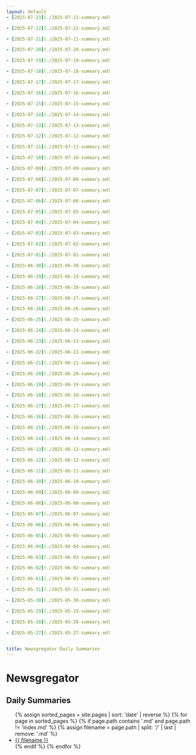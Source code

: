 ```yaml
---
layout: default
- [2025-07-23](./2025-07-23-summary.md)

- [2025-07-22](./2025-07-22-summary.md)

- [2025-07-21](./2025-07-21-summary.md)

- [2025-07-20](./2025-07-20-summary.md)

- [2025-07-19](./2025-07-19-summary.md)

- [2025-07-18](./2025-07-18-summary.md)

- [2025-07-17](./2025-07-17-summary.md)

- [2025-07-16](./2025-07-16-summary.md)

- [2025-07-15](./2025-07-15-summary.md)

- [2025-07-14](./2025-07-14-summary.md)

- [2025-07-13](./2025-07-13-summary.md)

- [2025-07-12](./2025-07-12-summary.md)

- [2025-07-11](./2025-07-11-summary.md)

- [2025-07-10](./2025-07-10-summary.md)

- [2025-07-09](./2025-07-09-summary.md)

- [2025-07-08](./2025-07-08-summary.md)

- [2025-07-07](./2025-07-07-summary.md)

- [2025-07-06](./2025-07-06-summary.md)

- [2025-07-05](./2025-07-05-summary.md)

- [2025-07-04](./2025-07-04-summary.md)

- [2025-07-03](./2025-07-03-summary.md)

- [2025-07-02](./2025-07-02-summary.md)

- [2025-07-01](./2025-07-01-summary.md)

- [2025-06-30](./2025-06-30-summary.md)

- [2025-06-29](./2025-06-29-summary.md)

- [2025-06-28](./2025-06-28-summary.md)

- [2025-06-27](./2025-06-27-summary.md)

- [2025-06-26](./2025-06-26-summary.md)

- [2025-06-25](./2025-06-25-summary.md)

- [2025-06-24](./2025-06-24-summary.md)

- [2025-06-23](./2025-06-23-summary.md)

- [2025-06-22](./2025-06-22-summary.md)

- [2025-06-21](./2025-06-21-summary.md)

- [2025-06-20](./2025-06-20-summary.md)

- [2025-06-19](./2025-06-19-summary.md)

- [2025-06-18](./2025-06-18-summary.md)

- [2025-06-17](./2025-06-17-summary.md)

- [2025-06-16](./2025-06-16-summary.md)

- [2025-06-15](./2025-06-15-summary.md)

- [2025-06-14](./2025-06-14-summary.md)

- [2025-06-13](./2025-06-13-summary.md)

- [2025-06-12](./2025-06-12-summary.md)

- [2025-06-11](./2025-06-11-summary.md)

- [2025-06-10](./2025-06-10-summary.md)

- [2025-06-09](./2025-06-09-summary.md)

- [2025-06-08](./2025-06-08-summary.md)

- [2025-06-07](./2025-06-07-summary.md)

- [2025-06-06](./2025-06-06-summary.md)

- [2025-06-05](./2025-06-05-summary.md)

- [2025-06-04](./2025-06-04-summary.md)

- [2025-06-03](./2025-06-03-summary.md)

- [2025-06-02](./2025-06-02-summary.md)

- [2025-06-01](./2025-06-01-summary.md)

- [2025-05-31](./2025-05-31-summary.md)

- [2025-05-30](./2025-05-30-summary.md)

- [2025-05-29](./2025-05-29-summary.md)

- [2025-05-28](./2025-05-28-summary.md)

- [2025-05-27](./2025-05-27-summary.md)


title: Newsgregator Daily Summaries
---
```


# Newsgregator

## Daily Summaries

<ul>
{% assign sorted_pages = site.pages | sort: 'date' | reverse %}
{% for page in sorted_pages %}
    {% if page.path contains '.md' and page.path != 'index.md' %}
        {% assign filename = page.path | split: '/' | last | remove: '.md' %}
        <li>
          <a href="{{ site.baseurl }}/{{ filename }}.html">{{ filename }}</a>
        </li>
    {% endif %}
{% endfor %}
</ul>
